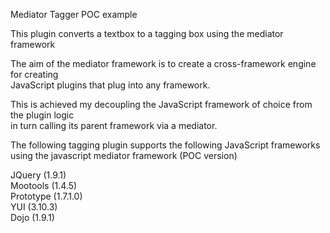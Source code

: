 Mediator Tagger POC example

This plugin converts a textbox to a tagging box using the mediator framework<br/>

The aim of the mediator framework is to create a cross-framework engine for creating<br/>
JavaScript plugins that plug into any framework.<br/>

This is achieved my decoupling the JavaScript framework of choice from the plugin logic<br/>
in turn calling its parent framework via a mediator.<br/>

The following tagging plugin supports the following JavaScript frameworks<br/>
using the javascript mediator framework (POC version)<br/>

JQuery (1.9.1)<br/>
Mootools (1.4.5)<br/>
Prototype (1.7.1.0)<br/>
YUI (3.10.3)<br/>
Dojo (1.9.1)

